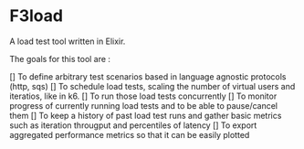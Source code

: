 # F3load

A load test tool written in Elixir.

The goals for this tool are :

[] To define arbitrary test scenarios based in language agnostic protocols (http, sqs)
[] To schedule load tests, scaling the number of virtual users and iteratios, like in k6.
[] To run those load tests concurrently
[] To monitor progress of currently running load tests and to be able to pause/cancel them
[] To keep a history of past load test runs and gather basic metrics such as iteration througput and percentiles of latency
[] To export aggregated performance metrics so that it can be easily plotted


